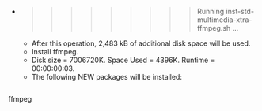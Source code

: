 * >>>>>>>>> Running inst-std-multimedia-xtra-ffmpeg.sh ...
  * After this operation, 2,483 kB of additional disk space will be used.
  * Install ffmpeg.
  * Disk size = 7006720K. Space Used = 4396K. Runtime = 00:00:00:03.
  * The following NEW packages will be installed:
  ```bash
ffmpeg
  ```

